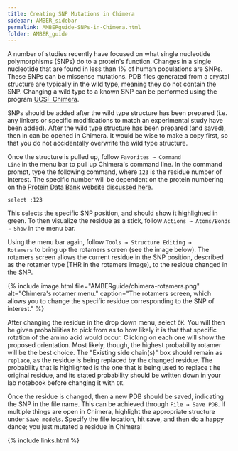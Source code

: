 ```yaml
---
title: Creating SNP Mutations in Chimera
sidebar: AMBER_sidebar
permalink: AMBERguide-SNPs-in-Chimera.html
folder: AMBER_guide
---
```


<link rel="stylesheet" href="css/theme-orange.css">

A number of studies recently have focused on what single nucleotide
polymorphisms (SNPs) do to a protein's function.
Changes in a single nucleotide that are found in less than 1\% of human
populations are SNPs. These SNPs can be missense mutations.
PDB files generated from a crystal structure are typically in the wild type,
meaning they do not contain the SNP.
Changing a wild type to a known SNP can be performed using the program
[UCSF Chimera](https://www.cgl.ucsf.edu/chimera/).

SNPs should be added after the wild type structure has been prepared
(i.e. any linkers or specific modifications to match an experimental study
have been added). After the wild type structure has been prepared
(and saved), then in can be opened in Chimera.
It would be wise to make a copy first, so that you do not accidentally
overwrite the wild type structure.

Once the structure is pulled up, follow
<code>Favorites &rarr; Command Line</code> in the menu bar to pull up Chimera's
command line.
In the command prompt, type the following command, where `123` is the residue
number of interest.
The specific number will be dependent on the protein numbering on the
[Protein Data Bank](https://www.rcsb.org/) website
[discussed here](AMBERguide-PDBs.html).
```
select :123
```

This selects the specific SNP position, and should show it highlighted in
green. To then visualize the residue as a stick, follow
<code>Actions &rarr; Atoms/Bonds &rarr; Show</code> in the menu bar.

Using the menu bar again, follow
<code>Tools &rarr; Structure Editing &rarr; Rotamers</code> to bring up the rotamers
screen (see the image below).
The rotamers screen allows the current residue in the SNP position,
described as the rotamer type (THR in the rotamers image),
to the residue changed in the SNP.

{% include image.html file="AMBERguide/chimera-rotamers.png"
alt="Chimera's rotamer menu."
caption="The rotamers screen, which allows you to change the specific residue
corresponding to the SNP of interest." %}

After changing the residue in the drop down menu, select `OK`.
You will then be given probabilities to pick from as to how likely it is that
that specific rotation of the amino acid would occur.
Clicking on each one will show the proposed orientation.
Most likely, though, the highest probability rotamer will be the best choice.
The "Existing side chain(s)" box should remain as `replace`,
as the residue is being replaced by the changed residue.
The probability that is highlighted is the one that is being used to replace t
he original residue, and its stated probability should be written down in your
lab notebook before changing it with `OK`.

Once the residue is changed, then a new PDB should be saved, indicating the SNP
in the file name. This can be achieved through <code>File &rarr; Save PDB</code>.
If multiple things are open in Chimera, highlight the appropriate structure
under `Save models`.
Specify the file location, hit save, and then do a happy dance;
you just mutated a residue in Chimera!

{% include links.html %}
